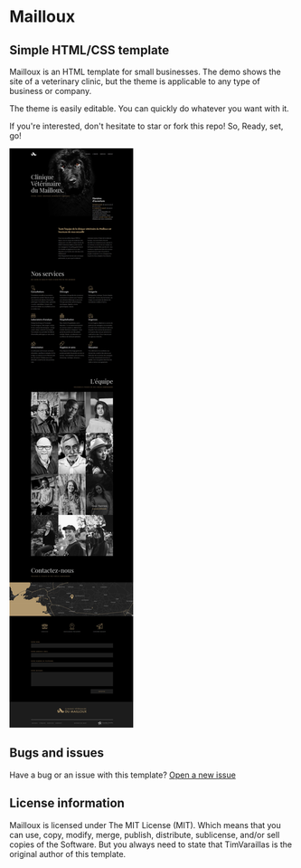 # Mailloux

## Simple HTML/CSS template

Mailloux is an HTML template for small businesses. The demo shows the site of a veterinary clinic, but the theme is applicable to any type of business or company. 

The theme is easily editable. You can quickly do whatever you want with it.

If you're interested, don't hesitate to star or fork this repo!
So, Ready, set, go! 

![Template Screenshot](./img/screenshot.jpg)

## Bugs and issues

Have a bug or an issue with this template? [Open a new issue](https://github.com/TimVaraillas/Mailloux/issues)

## License information

Mailloux is licensed under The MIT License (MIT). Which means that you can use, copy, modify, merge, publish, distribute, sublicense, and/or sell copies of the Software. But you always need to state that TimVaraillas is the original author of this template.
